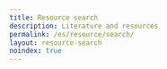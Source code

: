 ```yaml
---
title: Resource search
description: Literature and resources
permalink: /es/resource/search/
layout: resource-search
noindex: true
---
```

